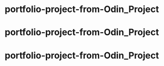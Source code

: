 # portfolio-project-from-Odin_Project
# portfolio-project-from-Odin_Project
# portfolio-project-from-Odin_Project
